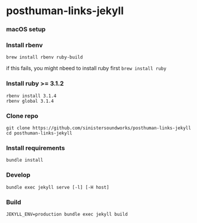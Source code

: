 # posthuman-links-jekyll

### macOS setup


### Install rbenv
```
brew install rbenv ruby-build
```
if this fails, you might nbeed to install ruby first `brew install ruby`

### Install ruby >= 3.1.2
```
rbenv install 3.1.4
rbenv global 3.1.4
```

### Clone repo
```
git clone https://github.com/sinistersoundworks/posthuman-links-jekyll 
cd posthuman-links-jekyll
```

### Install requirements
```
bundle install
```

### Develop
```
bundle exec jekyll serve [-l] [-H host] 
```

### Build
```
JEKYLL_ENV=production bundle exec jekyll build
```
